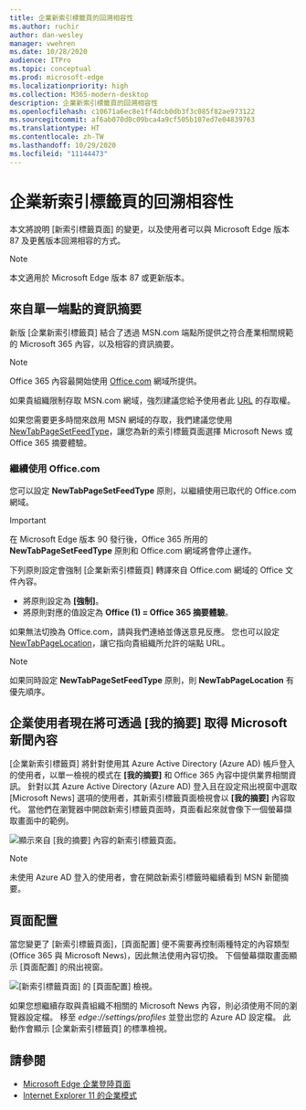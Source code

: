 ```yaml
---
title: 企業新索引標籤頁的回溯相容性
ms.author: ruchir
author: dan-wesley
manager: vwehren
ms.date: 10/28/2020
audience: ITPro
ms.topic: conceptual
ms.prod: microsoft-edge
ms.localizationpriority: high
ms.collection: M365-modern-desktop
description: 企業新索引標籤頁的回溯相容性
ms.openlocfilehash: c10671a6ec8e1ff4dcb0db3f3c085f82ae973122
ms.sourcegitcommit: af6ab070d0c09bca4a9cf505b107ed7e04839763
ms.translationtype: HT
ms.contentlocale: zh-TW
ms.lasthandoff: 10/29/2020
ms.locfileid: "11144473"
---
```

# 企業新索引標籤頁的回溯相容性

本文將說明 [新索引標籤頁面] 的變更，以及使用者可以與 Microsoft Edge 版本 87 及更舊版本回溯相容的方式。

> [!NOTE]
> 本文適用於 Microsoft Edge 版本 87 或更新版本。

## 來自單一端點的資訊摘要

新版 [企業新索引標籤頁] 結合了透過 MSN.com 端點所提供之符合產業相關規範的 Microsoft 365 內容，以及相容的資訊摘要。

> [!NOTE]
> Office 365 內容最開始使用 [Office.com](https://www.office.com) 網域所提供。

如果貴組織限制存取 MSN.com 網域，強烈建議您給予使用者此 [URL](https://ntp.msn.com) 的存取權。

如果您需要更多時間來啟用 MSN 網域的存取，我們建議您使用 [NewTabPageSetFeedType](https://docs.microsoft.com/deployedge/microsoft-edge-policies#newtabpagesetfeedtype)，讓您為新的索引標籤頁面選擇 Microsoft News 或 Office 365 摘要體驗。

### 繼續使用 Office.com

 您可以設定 **NewTabPageSetFeedType** 原則，以繼續使用已取代的 Office.com 網域。

> [!IMPORTANT]
> 在 Microsoft Edge 版本 90 發行後，Office 365 所用的 **NewTabPageSetFeedType** 原則和 Office.com 網域將會停止運作。

下列原則設定會強制 [企業新索引標籤頁] 轉譯來自 Office.com 網域的 Office 文件內容。

- 將原則設定為 **[強制]**。
- 將原則對應的值設定為 **Office (1) = Office 365 摘要體驗**。

如果無法切換為 Office.com，請與我們連絡並傳送意見反應。 您也可以設定 [NewTabPageLocation](https://docs.microsoft.com/deployedge/microsoft-edge-policies#newtabpagelocation)，讓它指向貴組織所允許的端點 URL。

> [!NOTE]
> 如果同時設定 **NewTabPageSetFeedType** 原則，則 **NewTabPageLocation** 有優先順序。

## 企業使用者現在將可透過 [我的摘要] 取得 Microsoft 新聞內容

[企業新索引標籤頁] 將針對使用其 Azure Active Directory (Azure AD) 帳戶登入的使用者，以單一檢視的模式在 **[我的摘要]** 和 Office 365 內容中提供業界相關資訊。 針對以其 Azure Active Directory (Azure AD) 登入且在設定飛出視窗中選取 [Microsoft News] 選項的使用者，其新索引標籤頁面檢視會以 **[我的摘要]** 內容取代。 當他們在瀏覽器中開啟新索引標籤頁面時，頁面看起來就會像下一個螢幕擷取畫面中的範例。

![顯示來自 [我的摘要] 內容的新索引標籤頁面。](media/microsoft-edge-ntp-backward-compatibility/microsoft-edge-ntp-myfeed-view.png)

> [!NOTE]
> 未使用 Azure AD 登入的使用者，會在開啟新索引標籤時繼續看到 MSN 新聞摘要。

## 頁面配置

當您變更了 [新索引標籤頁面]，[頁面配置] 便不需要再控制兩種特定的內容類型 (Office 365 與 Microsoft News)，因此無法使用內容切換。 下個螢幕擷取畫面顯示 [頁面配置] 的飛出視窗。

![[新索引標籤頁面] 的 [頁面配置] 檢視。](media/microsoft-edge-ntp-backward-compatibility/microsoft-edge-ntp-page-layout.png)

如果您想繼續存取與貴組織不相關的 Microsoft News 內容，則必須使用不同的瀏覽器設定檔。 移至  *edge://settings/profiles* 並登出您的 Azure AD 設定檔。 此動作會顯示 [企業新索引標籤頁] 的標準檢視。 

## 請參閱

- [Microsoft Edge 企業登陸頁面](https://aka.ms/EdgeEnterprise)
- [Internet Explorer 11 的企業模式](https://docs.microsoft.com/internet-explorer/ie11-deploy-guide/enterprise-mode-overview-for-ie11)

